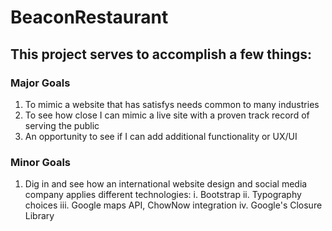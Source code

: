 # BeaconRestaurant

## This project serves to accomplish a few things:

  ### Major Goals
  1. To mimic a website that has satisfys needs common to many industries
  2. To see how close I can mimic a live site with a proven track record of serving the public
  3. An opportunity to see if I can add additional functionality or UX/UI
  
  ### Minor Goals
  
  1. Dig in and see how an international website design and social media company applies different technologies:
    i. Bootstrap
    ii. Typography choices
    iii. Google maps API, ChowNow integration
    iv. Google's Closure Library
